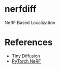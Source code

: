 # nerfdiff
NeRF Based Localization

# References
- [Tiny Diffusion](https://github.com/tanelp/tiny-diffusion)
- [PyTorch NeRF](https://github.com/airalcorn2/pytorch-nerf/tree/master)